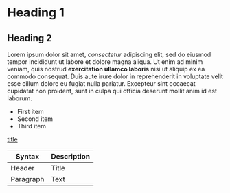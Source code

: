 # Heading 1

## Heading 2

Lorem ipsum dolor sit amet, *consectetur* adipiscing elit, sed do eiusmod tempor incididunt ut labore et dolore magna aliqua. Ut enim ad minim veniam, quis nostrud **exercitation ullamco laboris** nisi ut aliquip ex ea commodo consequat. Duis aute irure dolor in reprehenderit in voluptate velit esse cillum dolore eu fugiat nulla pariatur. Excepteur sint occaecat cupidatat non proident, sunt in culpa qui officia deserunt mollit anim id est laborum.

- First item
- Second item
- Third item

[title](https://www.example.com)

| Syntax | Description |
| ----------- | ----------- |
| Header | Title |
| Paragraph | Text |
